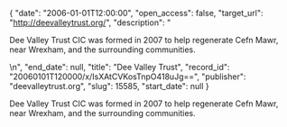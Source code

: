 {
  "date": "2006-01-01T12:00:00", 
  "open_access": false, 
  "target_url": "http://deevalleytrust.org/", 
  "description": "<p>Dee Valley Trust CIC was formed in 2007 to help regenerate Cefn Mawr, near Wrexham, and the surrounding communities.</p>\n", 
  "end_date": null, 
  "title": "Dee Valley Trust", 
  "record_id": "20060101T120000/x/IsXAtCVKosTnpO418uJg==", 
  "publisher": "deevalleytrust.org", 
  "slug": 15585, 
  "start_date": null
}

<p>Dee Valley Trust CIC was formed in 2007 to help regenerate Cefn Mawr, near Wrexham, and the surrounding communities.</p>

